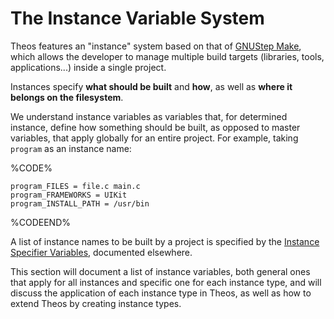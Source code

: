 # The Instance Variable System

Theos features an "instance" system based on that of [GNUStep Make](http://www.gnustep.org/resources/documentation/Developer/Make/Manual/make_toc.html), which allows the developer to manage multiple build targets (libraries, tools, applications...) inside a single project.

Instances specify **what should be built** and **how**, as well as **where it belongs on the filesystem**.

We understand instance variables as variables that, for determined instance, define how something should be built, as opposed to master variables, that apply globally for an entire project. For example, taking `program` as an instance name:

%CODE%

	program_FILES = file.c main.c
	program_FRAMEWORKS = UIKit
	program_INSTALL_PATH = /usr/bin

%CODEEND%

A list of instance names to be built by a project is specified by the [Instance Specifier Variables](./2_1_1_6_INSTANCES.md), documented elsewhere.

This section will document a list of instance variables, both general ones that apply for all instances and specific one for each instance type, and will discuss the application of each instance type in Theos, as well as how to extend Theos by creating instance types.
